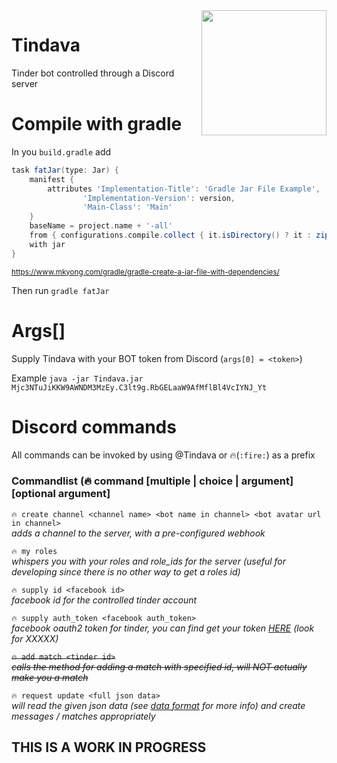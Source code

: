 <img align="right" src="http://i.imgur.com/e2BWJKr.png" height="200" width="200"/>

# Tindava
Tinder bot controlled through a Discord server





# Compile with gradle
In you `build.gradle` add
```groovy
task fatJar(type: Jar) {
    manifest {
        attributes 'Implementation-Title': 'Gradle Jar File Example',
                'Implementation-Version': version,
                'Main-Class': 'Main'
    }
    baseName = project.name + '-all'
    from { configurations.compile.collect { it.isDirectory() ? it : zipTree(it) } }
    with jar
}
```
<sub>https://www.mkyong.com/gradle/gradle-create-a-jar-file-with-dependencies/</sub>


Then run `gradle fatJar`

# Args[]
Supply Tindava with your BOT token from Discord (`args[0] = <token>`)

Example `java -jar Tindava.jar Mjc3NTuJiKKW9AWNDM3MzEy.C3lt9g.RbGELaaW9AfMflBl4VcIYNJ_Yt`

# Discord commands
All commands can be invoked by using @Tindava or 🔥(`:fire:`) as a prefix

### Commandlist (🔥 command <required argument> [multiple | choice | argument] [optional argument] ###

`🔥 create channel <channel name> <bot name in channel> <bot avatar url in channel>`<br />
*adds a channel to the server, with a pre-configured webhook*

`🔥 my roles`<br />
*whispers you with your roles and role_ids for the server (useful for developing since there is no other way to get a roles id)*

`🔥 supply id <facebook id>`<br />
*facebook id for the controlled tinder account*

`🔥 supply auth_token <facebook auth_token>`<br />
*facebook oauth2 token for tinder, you can find get your token <a href="http://www.google.com">HERE</a> (look for XXXXX)*

~~`🔥 add match <tinder id>`~~<br />
~~*calls the method for adding a match with specified id, will NOT actually make you a match*~~

`🔥 request update <full json data>`<br />
*will read the given json data (see <a href="#data-format">data format</a> for more info) and create messages / matches appropriately*


## THIS IS A WORK IN PROGRESS
